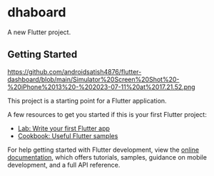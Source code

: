 # dhaboard

A new Flutter project.

## Getting Started

https://github.com/androidsatish4876/flutter-dashboard/blob/main/Simulator%20Screen%20Shot%20-%20iPhone%2013%20-%202023-07-11%20at%2017.21.52.png

This project is a starting point for a Flutter application.

A few resources to get you started if this is your first Flutter project:

- [Lab: Write your first Flutter app](https://docs.flutter.dev/get-started/codelab)
- [Cookbook: Useful Flutter samples](https://docs.flutter.dev/cookbook)

For help getting started with Flutter development, view the
[online documentation](https://docs.flutter.dev/), which offers tutorials,
samples, guidance on mobile development, and a full API reference.
